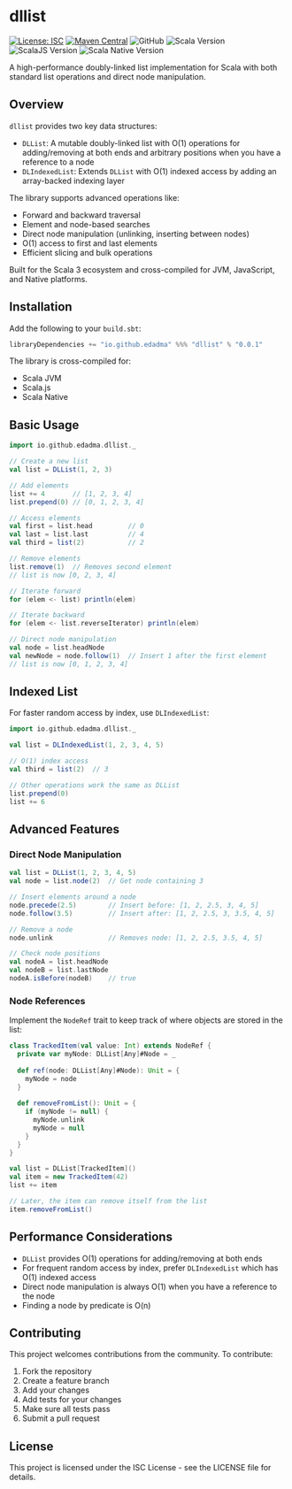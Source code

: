 # dllist

[![License: ISC](https://img.shields.io/badge/License-ISC-blue.svg)](https://opensource.org/licenses/ISC)
[![Maven Central](https://img.shields.io/maven-central/v/io.github.edadma/dllist_3.svg)](https://maven-badges.herokuapp.com/maven-central/io.github.edadma/dllist_3)
![GitHub](https://img.shields.io/github/license/edadma/fluxus-dllist)
![Scala Version](https://img.shields.io/badge/scala-3.6.4-blue.svg)
![ScalaJS Version](https://img.shields.io/badge/scalajs-1.18.2-blue.svg)
![Scala Native Version](https://img.shields.io/badge/scalanative-5.7-blue.svg)

A high-performance doubly-linked list implementation for Scala with both standard list operations and direct node manipulation.

## Overview

`dllist` provides two key data structures:

- `DLList`: A mutable doubly-linked list with O(1) operations for adding/removing at both ends and arbitrary positions when you have a reference to a node
- `DLIndexedList`: Extends `DLList` with O(1) indexed access by adding an array-backed indexing layer

The library supports advanced operations like:
- Forward and backward traversal
- Element and node-based searches
- Direct node manipulation (unlinking, inserting between nodes)
- O(1) access to first and last elements
- Efficient slicing and bulk operations

Built for the Scala 3 ecosystem and cross-compiled for JVM, JavaScript, and Native platforms.

## Installation

Add the following to your `build.sbt`:

```scala
libraryDependencies += "io.github.edadma" %%% "dllist" % "0.0.1"
```

The library is cross-compiled for:
- Scala JVM
- Scala.js
- Scala Native

## Basic Usage

```scala
import io.github.edadma.dllist._

// Create a new list
val list = DLList(1, 2, 3)

// Add elements
list += 4       // [1, 2, 3, 4]
list.prepend(0) // [0, 1, 2, 3, 4]

// Access elements
val first = list.head         // 0
val last = list.last          // 4
val third = list(2)           // 2

// Remove elements
list.remove(1)  // Removes second element
// list is now [0, 2, 3, 4]

// Iterate forward
for (elem <- list) println(elem)

// Iterate backward
for (elem <- list.reverseIterator) println(elem)

// Direct node manipulation
val node = list.headNode
val newNode = node.follow(1)  // Insert 1 after the first element
// list is now [0, 1, 2, 3, 4]
```

## Indexed List

For faster random access by index, use `DLIndexedList`:

```scala
import io.github.edadma.dllist._

val list = DLIndexedList(1, 2, 3, 4, 5)

// O(1) index access
val third = list(2)  // 3

// Other operations work the same as DLList
list.prepend(0)
list += 6
```

## Advanced Features

### Direct Node Manipulation

```scala
val list = DLList(1, 2, 3, 4, 5)
val node = list.node(2)  // Get node containing 3

// Insert elements around a node
node.precede(2.5)        // Insert before: [1, 2, 2.5, 3, 4, 5]
node.follow(3.5)         // Insert after: [1, 2, 2.5, 3, 3.5, 4, 5]

// Remove a node
node.unlink              // Removes node: [1, 2, 2.5, 3.5, 4, 5]

// Check node positions
val nodeA = list.headNode
val nodeB = list.lastNode
nodeA.isBefore(nodeB)    // true
```

### Node References

Implement the `NodeRef` trait to keep track of where objects are stored in the list:

```scala
class TrackedItem(val value: Int) extends NodeRef {
  private var myNode: DLList[Any]#Node = _
  
  def ref(node: DLList[Any]#Node): Unit = {
    myNode = node
  }
  
  def removeFromList(): Unit = {
    if (myNode != null) {
      myNode.unlink
      myNode = null
    }
  }
}

val list = DLList[TrackedItem]()
val item = new TrackedItem(42)
list += item

// Later, the item can remove itself from the list
item.removeFromList()
```

## Performance Considerations

- `DLList` provides O(1) operations for adding/removing at both ends
- For frequent random access by index, prefer `DLIndexedList` which has O(1) indexed access
- Direct node manipulation is always O(1) when you have a reference to the node
- Finding a node by predicate is O(n)

## Contributing

This project welcomes contributions from the community. To contribute:

1. Fork the repository
2. Create a feature branch
3. Add your changes
4. Add tests for your changes
5. Make sure all tests pass
6. Submit a pull request

## License

This project is licensed under the ISC License - see the LICENSE file for details.